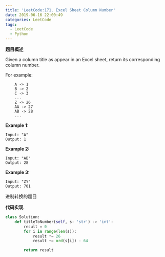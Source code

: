 ```yaml
---
title: 'LeetCode:171. Excel Sheet Column Number'
date: 2019-06-16 22:00:49
categories: LeetCode
tags:
  - LeetCode
  - Python
---
```


**题目概述**

Given a column title as appear in an Excel sheet, return its corresponding column number.

For example:

```
    A -> 1
    B -> 2
    C -> 3
    ...
    Z -> 26
    AA -> 27
    AB -> 28 
    ...
```

**Example 1:**

```
Input: "A"
Output: 1
```

**Example 2:**

```
Input: "AB"
Output: 28
```

**Example 3:**

```
Input: "ZY"
Output: 701
```

<!--more-->

进制转换的题目

**代码实现**

```python
class Solution:
    def titleToNumber(self, s: 'str') -> 'int':
        result = 0
        for i in range(len(s)):
            result *= 26
            result += ord(s[i]) - 64

        return result

```

